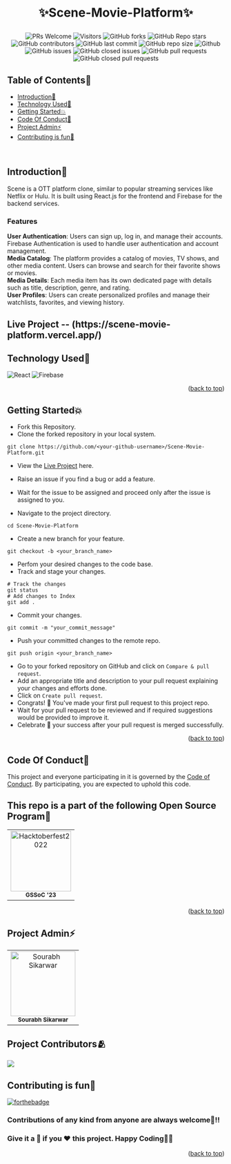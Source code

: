 
# <p align="center">✨Scene-Movie-Platform✨</p>

<!-------------------------------------------------------------------------------------------------------------------------------------->
 <div align="center">
 <p>
  
![PRs Welcome](https://img.shields.io/badge/PRs-welcome-brightgreen.svg?style=for-the-badge)
![Visitors](https://api.visitorbadge.io/api/visitors?path=sourabhsikarwar%2FScene-Movie-Platform%20&countColor=%23263759&style=for-the-badge)
![GitHub forks](https://img.shields.io/github/forks/sourabhsikarwar/Scene-Movie-Platform?style=for-the-badge)
![GitHub Repo stars](https://img.shields.io/github/stars/sourabhsikarwar/Scene-Movie-Platform?style=for-the-badge)
![GitHub contributors](https://img.shields.io/github/contributors/sourabhsikarwar/Scene-Movie-Platform?style=for-the-badge)
![GitHub last commit](https://img.shields.io/github/last-commit/sourabhsikarwar/Scene-Movie-Platform?style=for-the-badge)
![GitHub repo size](https://img.shields.io/github/repo-size/sourabhsikarwar/Scene-Movie-Platform?style=for-the-badge)
![Github](https://img.shields.io/github/license/sourabhsikarwar/Scene-Movie-Platform?style=for-the-badge)
![GitHub issues](https://img.shields.io/github/issues/sourabhsikarwar/Scene-Movie-Platform?style=for-the-badge)
![GitHub closed issues](https://img.shields.io/github/issues-closed-raw/sourabhsikarwar/Scene-Movie-Platform?style=for-the-badge)
![GitHub pull requests](https://img.shields.io/github/issues-pr/sourabhsikarwar/Scene-Movie-Platform?style=for-the-badge)
![GitHub closed pull requests](https://img.shields.io/github/issues-pr-closed/sourabhsikarwar/Scene-Movie-Platform?style=for-the-badge)
  
 </p>
 </div>

<!-- --------------------------------------------------------------------------------------------------------------------------------------------------------- -->
<div id="top"></div>

<h2>Table of Contents🧾</h2>

- [Introduction📌](#introduction)
- [Technology Used🚀](#technology-used)
- [Getting Started💥](#getting-started)
- [Code Of Conduct📑](#code-of-conduct)
- [Project Admin⚡](#project-admin)
- [Contributing is fun🧡](#contributing-is-fun)

<br>
<!-- --------------------------------------------------------------------------------------------------------------------------------------------------------- -->
<h2>Introduction📌</h2>

Scene is a OTT platform clone, similar to popular streaming services like Netflix or Hulu. It is built using React.js for the frontend and Firebase for the backend services.

<h3><b>Features</b></h3>
<b>User Authentication</b>: Users can sign up, log in, and manage their accounts. Firebase Authentication is used to handle user authentication and account management.
<br>
<b>Media Catalog</b>: The platform provides a catalog of movies, TV shows, and other media content. Users can browse and search for their favorite shows or movies.
<br>
<b>Media Details</b>: Each media item has its own dedicated page with details such as title, description, genre, and rating.
<br>
<b>User Profiles</b>: Users can create personalized profiles and manage their watchlists, favorites, and viewing history.

<h2>Live Project -- (https://scene-movie-platform.vercel.app/)</h2>


<!-- --------------------------------------------------------------------------------------------------------------------------------------------------------- -->
<h2>Technology Used🚀</h2>
<p>
 
 ![React](https://img.shields.io/badge/react-%2320232a.svg?style=for-the-badge&logo=react&logoColor=%2361DAFB)
 ![Firebase](https://img.shields.io/badge/Firebase-039BE5?style=for-the-badge&logo=Firebase&logoColor=white)
  
</p>
<p align="right">(<a href="#top">back to top</a>)</p>
<!-- --------------------------------------------------------------------------------------------------------------------------------------------------------- -->

<h2>Getting Started💥</h2>

- Fork this Repository.
- Clone the forked repository in your local system.
```
git clone https://github.com/<your-github-username>/Scene-Movie-Platform.git
```

- View the [Live Project](https://scene-movie-platform.vercel.app/) here.

- Raise an issue if you find a bug or add a feature.
- Wait for the issue to be assigned and proceed only after the issue is assigned to you.
- Navigate to the project directory.
```
cd Scene-Movie-Platform
```
- Create a new branch for your feature.
```
git checkout -b <your_branch_name>
```
- Perfom your desired changes to the code base.
- Track and stage your changes.
```
# Track the changes
git status
# Add changes to Index
git add .
```
- Commit your changes.
```
git commit -m "your_commit_message"
```
- Push your committed changes to the remote repo.
```
git push origin <your_branch_name>
```
- Go to your forked repository on GitHub and click on `Compare & pull request`.
- Add an appropriate title and description to your pull request explaining your changes and efforts done.
- Click on `Create pull request`.
- Congrats! 🥳 You've made your first pull request to this project repo.
- Wait for your pull request to be reviewed and if required suggestions would be provided to improve it.
- Celebrate 🥳 your success after your pull request is merged successfully.
<p align="right">(<a href="#top">back to top</a>)</p>

<!-- --------------------------------------------------------------------------------------------------------------------------------------------------------- -->
<h2>Code Of Conduct📑</h2>

This project and everyone participating in it is governed by the [Code of Conduct](https://github.com/sourabhsikarwar/Scene-Movie-Platform/blob/master/CODE_OF_CONDUCT.md). By participating, you are expected to uphold this code.


<!-- --------------------------------------------------------------------------------------------------------------------------------------------------------- -->
<h2>This repo is a part of the following Open Source Program🥳</h2>
<table>
<tr>
<td align="center">
<a href="https://gssoc.girlscript.tech/"><img src="https://gssoc.girlscript.tech/GS_logo_Black.svg" height="140px" width="140px" alt="Hacktoberfest2022"></a><br><sub><b>GSSoC '23</b></sub>
</td>
</tr>
</table>

<p align="right">(<a href="#top">back to top</a>)</p>
<!-- --------------------------------------------------------------------------------------------------------------------------------------------------------- -->
<h2>Project Admin⚡</h2>
<table>
<tr>
<td align="center">
<a href="https://github.com/sourabhsikarwar/"><img src="https://avatars.githubusercontent.com/u/85223699?v=4" height="150px" width="150px" alt="Sourabh Sikarwar"></a><br><sub><b>Sourabh Sikarwar</b></sub>
</td>
</tr>
</table>
<!-- --------------------------------------------------------------------------------------------------------------------------------------------------------- -->

<h2>Project Contributors🫂</h2>

<a href="https://github.com/sourabhsikarwar/Scene-Movie-Platform/graphs/contributors">
  <img src="https://contrib.rocks/image?repo=sourabhsikarwar/Scene-Movie-Platform" />

</a>
<!-- --------------------------------------------------------------------------------------------------------------------------------------------------------- -->

<h2>Contributing is fun🧡</h2>

[![forthebadge](https://forthebadge.com/images/badges/built-with-love.svg)](https://forthebadge.com)

<h3>Contributions of any kind from anyone are always welcome🌟!!</h3>
<h3>Give it a 🌟 if you ❤ this project. Happy Coding👨‍💻</h3>
<p align="right">(<a href="#top">back to top</a>)</p>
